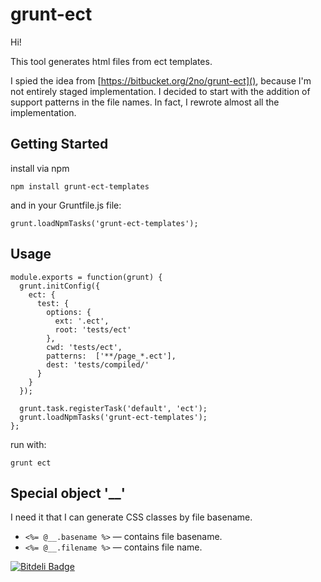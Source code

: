 # grunt-ect

Hi!

This tool generates html files from ect templates.

I spied the idea from [https://bitbucket.org/2no/grunt-ect](), because I'm not entirely staged implementation. 
I decided to start with the addition of support patterns in the file names. In fact, I rewrote almost all the implementation.


## Getting Started

 install via npm

	npm install grunt-ect-templates

and in your Gruntfile.js file:

	grunt.loadNpmTasks('grunt-ect-templates');

## Usage

	module.exports = function(grunt) {
	  grunt.initConfig({
	    ect: {
	      test: {
	        options: {
	          ext: '.ect',
	          root: 'tests/ect'
	        },
	        cwd: 'tests/ect',
	        patterns:  ['**/page_*.ect'],
	        dest: 'tests/compiled/'
	      }
	    }
	  });

	  grunt.task.registerTask('default', 'ect');
	  grunt.loadNpmTasks('grunt-ect-templates');
	};

run with:

	grunt ect

## Special object '__'

I need it that I can generate CSS classes by file basename.

*	`<%= @__.basename %>` — contains file basename. 
*	`<%= @__.filename %>` — contains file name.





[![Bitdeli Badge](https://d2weczhvl823v0.cloudfront.net/shuvalov-anton/grunt-ect/trend.png)](https://bitdeli.com/free "Bitdeli Badge")

